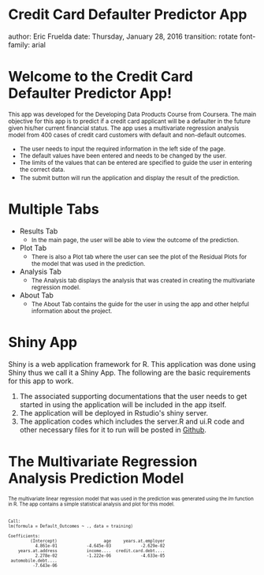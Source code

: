 Credit Card Defaulter Predictor App
========================================================
author: Eric Fruelda
date: Thursday, January 28, 2016
transition: rotate
font-family: arial


Welcome to the Credit Card Defaulter Predictor App!
========================================================

<small>
This app was developed for the Developing Data Products Course from Coursera. The main objective for this app is to predict if a credit card applicant will be a defaulter in the future given his/her current financial status. The app uses a multivariate regression analysis model from 400 cases of credit card customers with default and non-default outcomes.

- The user needs to input the required information in the left side of the page.
- The default values have been entered and needs to be changed by the user.
- The limits of the values that can be entered are specified to guide the user in entering the correct data.
- The submit button will run the application and display the result of the prediction.</small>

Multiple Tabs
========================================================

- Results Tab
  + <small> In the main page, the user will be able to view the outcome of the prediction.</small> 
- Plot Tab
  + <small> There is also a Plot tab where the user can see the plot of the Residual Plots for the model that was used in the prediction.</small> 
- Analysis Tab
  + <small> The Analysis tab displays the analysis that was created in creating the multivariate regression model.</small> 
- About Tab
  + <small> The About Tab contains the guide for the user in using the app and other helpful information about the project.</small>

Shiny App
========================================================

Shiny is a web application framework for R. This application was done using Shiny thus we call it a Shiny App. The following are the basic requirements for this app to work.

1. The associated supporting documentations that the user needs to get started in using the application will be included in the app itself.
2. The application will be deployed in Rstudio's shiny server.
3. The application codes which includes the server.R and ui.R code and other necessary files for it to run will be posted in [Github](https://github.com/ericfruelda/Developing-Data-Products.git).

The Multivariate Regression Analysis Prediction Model
========================================================

<small><small>
The multivariate linear regression model that was used in the prediction was generated using the *lm* function in R. The app contains a simple statistical analysis and plot for this model.


```

Call:
lm(formula = Default_Outcomes ~ ., data = training)

Coefficients:
         (Intercept)                   age     years.at.employer  
           4.861e-01            -4.645e-03            -2.629e-02  
    years.at.address            income....  credit.card.debt....  
           2.278e-02            -1.222e-06            -4.633e-05  
 automobile.debt....  
          -7.643e-06  
```
</small></small>
